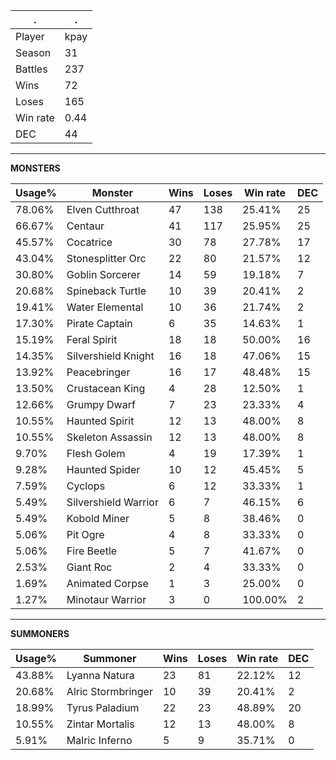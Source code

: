 .|.
|-|-
Player|kpay
Season|31
Battles|237
Wins|72
Loses|165
Win rate|0.44
DEC|44

---
**MONSTERS**

Usage%|Monster|Wins|Loses|Win rate|DEC|
-|-|-|-|-|-|
78.06%|Elven Cutthroat|47|138|25.41%|25|
66.67%|Centaur|41|117|25.95%|25|
45.57%|Cocatrice|30|78|27.78%|17|
43.04%|Stonesplitter Orc|22|80|21.57%|12|
30.80%|Goblin Sorcerer|14|59|19.18%|7|
20.68%|Spineback Turtle|10|39|20.41%|2|
19.41%|Water Elemental|10|36|21.74%|2|
17.30%|Pirate Captain|6|35|14.63%|1|
15.19%|Feral Spirit|18|18|50.00%|16|
14.35%|Silvershield Knight|16|18|47.06%|15|
13.92%|Peacebringer|16|17|48.48%|15|
13.50%|Crustacean King|4|28|12.50%|1|
12.66%|Grumpy Dwarf|7|23|23.33%|4|
10.55%|Haunted Spirit|12|13|48.00%|8|
10.55%|Skeleton Assassin|12|13|48.00%|8|
9.70%|Flesh Golem|4|19|17.39%|1|
9.28%|Haunted Spider|10|12|45.45%|5|
7.59%|Cyclops|6|12|33.33%|1|
5.49%|Silvershield Warrior|6|7|46.15%|6|
5.49%|Kobold Miner|5|8|38.46%|0|
5.06%|Pit Ogre|4|8|33.33%|0|
5.06%|Fire Beetle|5|7|41.67%|0|
2.53%|Giant Roc|2|4|33.33%|0|
1.69%|Animated Corpse|1|3|25.00%|0|
1.27%|Minotaur Warrior|3|0|100.00%|2|

---
**SUMMONERS**

Usage%|Summoner|Wins|Loses|Win rate|DEC|
-|-|-|-|-|-|
43.88%|Lyanna Natura|23|81|22.12%|12|
20.68%|Alric Stormbringer|10|39|20.41%|2|
18.99%|Tyrus Paladium|22|23|48.89%|20|
10.55%|Zintar Mortalis|12|13|48.00%|8|
5.91%|Malric Inferno|5|9|35.71%|0|
